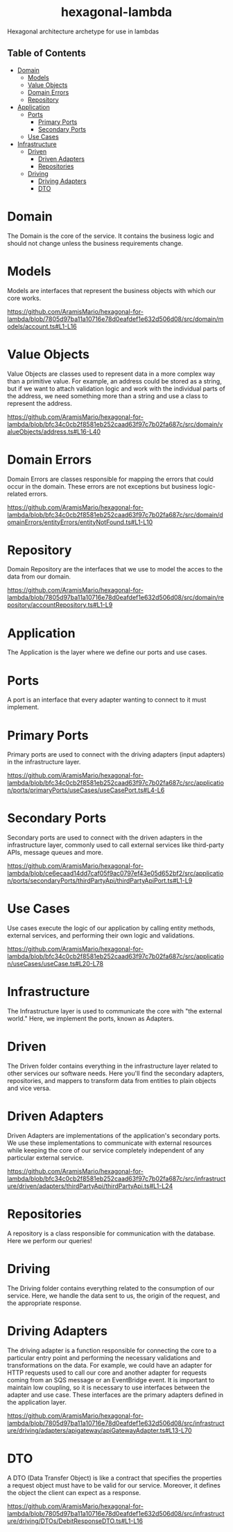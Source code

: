 <h1 align="center"> hexagonal-lambda </h1>
Hexagonal architecture archetype for use in lambdas

## Table of Contents
- [Domain](#Domain)
    - [Models](#Models)
    - [Value Objects](#value-objects)
    - [Domain Errors](#domain-errors)
    - [Repository](#domain-repository)
- [Application](#Application)
    - [Ports](#Ports)
        - [Primary Ports](#primary-ports)
        - [Secondary Ports](#secondary-ports)
    - [Use Cases](#UseCases)
- [Infrastructure](#Infrastructure)
    - [Driven](#Driven)
        - [Driven Adapters](#driven-adapters)
        - [Repositories](#Repositories)
    - [Driving](#Driving)
        - [Driving Adapters](#driving-adapters)
        - [DTO](#DTO)

# Domain
The Domain is the core of the service. It contains the business logic and should not change unless the business requirements change.

# Models
Models are interfaces that represent the business objects with which our core works.

https://github.com/AramisMario/hexagonal-for-lambda/blob/7805d97ba11a10716e78d0eafdef1e632d506d08/src/domain/models/account.ts#L1-L16

# Value Objects
Value Objects are classes used to represent data in a more complex way than a primitive value. For example, an address could be stored as a string, but if we want to attach validation logic and work with the individual parts of the address, we need something more than a string and use a class to represent the address.

https://github.com/AramisMario/hexagonal-for-lambda/blob/bfc34c0cb2f8581eb252caad63f97c7b02fa687c/src/domain/valueObjects/address.ts#L16-L40

# Domain Errors
Domain Errors are classes responsible for mapping the errors that could occur in the domain. These errors are not exceptions but business logic-related errors.

https://github.com/AramisMario/hexagonal-for-lambda/blob/bfc34c0cb2f8581eb252caad63f97c7b02fa687c/src/domain/domainErrors/entityErrors/entityNotFound.ts#L1-L10

# Repository
Domain Repository are the interfaces that we use to model the acces to the data from our domain.

https://github.com/AramisMario/hexagonal-for-lambda/blob/7805d97ba11a10716e78d0eafdef1e632d506d08/src/domain/repository/accountRepository.ts#L1-L9

# Application
The Application is the layer where we define our ports and use cases.

# Ports
A port is an interface that every adapter wanting to connect to it must implement.

# Primary Ports
Primary ports are used to connect with the driving adapters (input adapters) in the infrastructure layer.

https://github.com/AramisMario/hexagonal-for-lambda/blob/bfc34c0cb2f8581eb252caad63f97c7b02fa687c/src/application/ports/primaryPorts/useCases/useCasePort.ts#L4-L6

# Secondary Ports
Secondary ports are used to connect with the driven adapters in the infrastructure layer, commonly used to call external services like third-party APIs, message queues and more.

https://github.com/AramisMario/hexagonal-for-lambda/blob/ce6ecaad14dd7caf05f9ac0797ef43e05d652bf2/src/application/ports/secondaryPorts/thirdPartyApi/thirdPartyApiPort.ts#L1-L9

# Use Cases
Use cases execute the logic of our application by calling entity methods, external services, and performing their own logic and validations.

https://github.com/AramisMario/hexagonal-for-lambda/blob/bfc34c0cb2f8581eb252caad63f97c7b02fa687c/src/application/useCases/useCase.ts#L20-L78

# Infrastructure
The Infrastructure layer is used to communicate the core with "the external world." Here, we implement the ports, known as Adapters.

# Driven
The Driven folder contains everything in the infrastructure layer related to other services our software needs. Here you'll find the secondary adapters, repositories, and mappers to transform data from entities to plain objects and vice versa.

# Driven Adapters
Driven Adapters are implementations of the application's secondary ports. We use these implementations to communicate with external resources while keeping the core of our service completely independent of any particular external service.

https://github.com/AramisMario/hexagonal-for-lambda/blob/bfc34c0cb2f8581eb252caad63f97c7b02fa687c/src/infrastructure/driven/adapters/thirdPartyApi/thirdPartyApi.ts#L1-L24

# Repositories
A repository is a class responsible for communication with the database. Here we perform our queries!

# Driving
The Driving folder contains everything related to the consumption of our service. Here, we handle the data sent to us, the origin of the request, and the appropriate response.

# Driving Adapters
The driving adapter is a function responsible for connecting the core to a particular entry point and performing the necessary validations and transformations on the data. For example, we could have an adapter for HTTP requests used to call our core and another adapter for requests coming from an SQS message or an EventBridge event. It is important to maintain low coupling, so it is necessary to use interfaces between the adapter and use case. These interfaces are the primary adapters defined in the application layer.

https://github.com/AramisMario/hexagonal-for-lambda/blob/7805d97ba11a10716e78d0eafdef1e632d506d08/src/infrastructure/driving/adapters/apigateway/apiGatewayAdapter.ts#L13-L70

# DTO
A DTO (Data Transfer Object) is like a contract that specifies the properties a request object must have to be valid for our service. Moreover, it defines the object the client can expect as a response.

https://github.com/AramisMario/hexagonal-for-lambda/blob/7805d97ba11a10716e78d0eafdef1e632d506d08/src/infrastructure/driving/DTOs/DebitResponseDTO.ts#L1-L16
